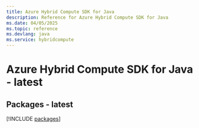 ```yaml
---
title: Azure Hybrid Compute SDK for Java
description: Reference for Azure Hybrid Compute SDK for Java
ms.date: 04/05/2025
ms.topic: reference
ms.devlang: java
ms.service: hybridcompute
---
```

# Azure Hybrid Compute SDK for Java - latest
## Packages - latest
[!INCLUDE [packages](hybrid-compute-index.md)]